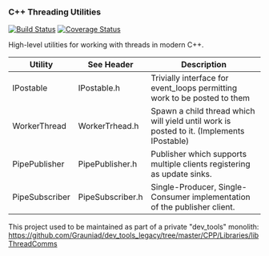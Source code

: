 ### C++ Threading Utilities
[![Build Status](https://travis-ci.org/Grauniad/CPPThreadUtils.svg?branch=master)](https://travis-ci.org/Grauniad/CPPThreadUtils)
[![Coverage Status](https://coveralls.io/repos/github/Grauniad/CPPThreadUtils/badge.svg?branch=master)](https://coveralls.io/github/Grauniad/CPPThreadUtils?branch=master)

High-level utilities for working with threads in modern C++.

Utility         | See Header       | Description
-------         | ----------       | -------------
IPostable       | IPostable.h      | Trivially interface for event_loops permitting work to be posted to them
WorkerThread    | WorkerTrhead.h   | Spawn a child thread which will yield until work is posted to it. (Implements IPostable)
PipePublisher   | PipePublisher.h  | Publisher which supports multiple clients registering as update sinks.
PipeSubscriber  | PipeSubscriber.h | Single-Producer, Single-Consumer implementation of the publisher client.

This project used to be maintained as part of a private "dev_tools" monolith: https://github.com/Grauniad/dev_tools_legacy/tree/master/CPP/Libraries/libThreadComms 
